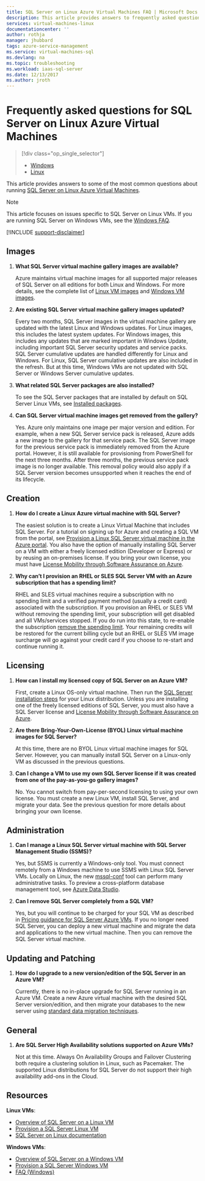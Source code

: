 ```yaml
---
title: SQL Server on Linux Azure Virtual Machines FAQ | Microsoft Docs
description: This article provides answers to frequently asked questions about running SQL Server on Linux Azure VMs.
services: virtual-machines-linux
documentationcenter: ''
author: rothja
manager: jhubbard
tags: azure-service-management
ms.service: virtual-machines-sql
ms.devlang: na
ms.topic: troubleshooting
ms.workload: iaas-sql-server
ms.date: 12/13/2017
ms.author: jroth
---
```

# Frequently asked questions for SQL Server on Linux Azure Virtual Machines

> [!div class="op_single_selector"]
> * [Windows](../../windows/sql/virtual-machines-windows-sql-server-iaas-faq.md)
> * [Linux](sql-server-linux-faq.md)

This article provides answers to some of the most common questions about running [SQL Server on Linux Azure Virtual Machines](sql-server-linux-virtual-machines-overview.md).

> [!NOTE]
> This article focuses on issues specific to SQL Server on Linux VMs. If you are running SQL Server on Windows VMs, see the [Windows FAQ](../../windows/sql/virtual-machines-windows-sql-server-iaas-faq.md).

[!INCLUDE [support-disclaimer](../../../../includes/support-disclaimer.md)]

## <a id="images"></a> Images

1. **What SQL Server virtual machine gallery images are available?**

   Azure maintains virtual machine images for all supported major releases of SQL Server on all editions for both Linux and Windows. For more details, see the complete list of [Linux VM images](sql-server-linux-virtual-machines-overview.md#create) and [Windows VM images](../../windows/sql/virtual-machines-windows-sql-server-iaas-overview.md#payasyougo).

1. **Are existing SQL Server virtual machine gallery images updated?**

   Every two months, SQL Server images in the virtual machine gallery are updated with the latest Linux and Windows updates. For Linux images, this includes the latest system updates. For Windows images, this includes any updates that are marked important in Windows Update, including important SQL Server security updates and service packs. SQL Server cumulative updates are handled differently for Linux and Windows. For Linux, SQL Server cumulative updates are also included in the refresh. But at this time, Windows VMs are not updated with SQL Server or Windows Server cumulative updates.

1. **What related SQL Server packages are also installed?**

   To see the SQL Server packages that are installed by default on SQL Server Linux VMs, see [Installed packages](sql-server-linux-virtual-machines-overview.md#packages).

1. **Can SQL Server virtual machine images get removed from the gallery?**

   Yes. Azure only maintains one image per major version and edition. For example, when a new SQL Server service pack is released, Azure adds a new image to the gallery for that service pack. The SQL Server image for the previous service pack is immediately removed from the Azure portal. However, it is still available for provisioning from PowerShell for the next three months. After three months, the previous service pack image is no longer available. This removal policy would also apply if a SQL Server version becomes unsupported when it reaches the end of its lifecycle.

## Creation

1. **How do I create a Linux Azure virtual machine with SQL Server?**

   The easiest solution is to create a Linux Virtual Machine that includes SQL Server. For a tutorial on signing up for Azure and creating a SQL VM from the portal, see [Provision a Linux SQL Server virtual machine in the Azure portal](provision-sql-server-linux-virtual-machine.md). You also have the option of manually installing SQL Server on a VM with either a freely licensed edition (Developer or Express) or by reusing an on-premises license. If you bring your own license, you must have [License Mobility through Software Assurance on Azure](https://azure.microsoft.com/pricing/license-mobility).

1. **Why can’t I provision an RHEL or SLES SQL Server VM with an Azure subscription that has a spending limit?**

   RHEL and SLES virtual machines require a subscription with no spending limit and a verified payment method (usually a credit card) associated with the subscription. If you provision an RHEL or SLES VM without removing the spending limit, your subscription will get disabled and all VMs/services stopped. If you do run into this state, to re-enable the subscription [remove the spending limit](https://account.windowsazure.com/subscriptions). Your remaining credits will be restored for the current billing cycle but an RHEL or SLES VM image surcharge will go against your credit card if you choose to re-start and continue running it.

## Licensing

1. **How can I install my licensed copy of SQL Server on an Azure VM?**

   First, create a Linux OS-only virtual machine. Then run the [SQL Server installation steps](https://docs.microsoft.com/sql/linux/sql-server-linux-setup#platforms) for your Linux distribution. Unless you are installing one of the freely licensed editions of SQL Server, you must also have a SQL Server license and [License Mobility through Software Assurance on Azure](https://azure.microsoft.com/pricing/license-mobility/).

1. **Are there Bring-Your-Own-License (BYOL) Linux virtual machine images for SQL Server?**

   At this time, there are no BYOL Linux virtual machine images for SQL Server. However, you can manually install SQL Server on a Linux-only VM as discussed in the previous questions.

1. **Can I change a VM to use my own SQL Server license if it was created from one of the pay-as-you-go gallery images?**

   No. You cannot switch from pay-per-second licensing to using your own license. You must create a new Linux VM, install SQL Server, and migrate your data. See the previous question for more details about bringing your own license.

## Administration

1. **Can I manage a Linux SQL Server virtual machine with SQL Server Management Studio (SSMS)?**

   Yes, but SSMS is currently a Windows-only tool. You must connect remotely from a Windows machine to use SSMS with Linux SQL Server VMs. Locally on Linux, the new [mssql-conf](https://docs.microsoft.com/sql/linux/sql-server-linux-configure-mssql-conf) tool can perform many administrative tasks. To preview a cross-platform database management tool, see [Azure Data Studio](https://docs.microsoft.com/sql/azure-data-studio/what-is).

1. **Can I remove SQL Server completely from a SQL VM?**

   Yes, but you will continue to be charged for your SQL VM as described in [Pricing guidance for SQL Server Azure VMs](../../windows/sql/virtual-machines-windows-sql-server-pricing-guidance.md?toc=%2fazure%2fvirtual-machines%2flinux%2fsql%2ftoc.json). If you no longer need SQL Server, you can deploy a new virtual machine and migrate the data and applications to the new virtual machine. Then you can remove the SQL Server virtual machine.

## Updating and Patching

1. **How do I upgrade to a new version/edition of the SQL Server in an Azure VM?**

   Currently, there is no in-place upgrade for SQL Server running in an Azure VM. Create a new Azure virtual machine with the desired SQL Server version/edition, and then migrate your databases to the new server using [standard data migration techniques](https://docs.microsoft.com/sql/linux/sql-server-linux-migrate-overview).

## General

1. **Are SQL Server High Availability solutions supported on Azure VMs?**

   Not at this time. Always On Availability Groups and Failover Clustering both require a clustering solution in Linux, such as Pacemaker. The supported Linux distributions for SQL Server do not support their high availability add-ons in the Cloud.

## Resources

**Linux VMs**:

* [Overview of SQL Server on a Linux VM](sql-server-linux-virtual-machines-overview.md)
* [Provision a SQL Server Linux VM](provision-sql-server-linux-virtual-machine.md)
* [SQL Server on Linux documentation](https://docs.microsoft.com/sql/linux/sql-server-linux-overview)

**Windows VMs**:

* [Overview of SQL Server on a Windows VM](../../windows/sql/virtual-machines-windows-sql-server-iaas-overview.md)
* [Provision a SQL Server Windows VM](../../windows/sql/virtual-machines-windows-portal-sql-server-provision.md)
* [FAQ (Windows)](../../windows/sql/virtual-machines-windows-sql-server-iaas-faq.md)
